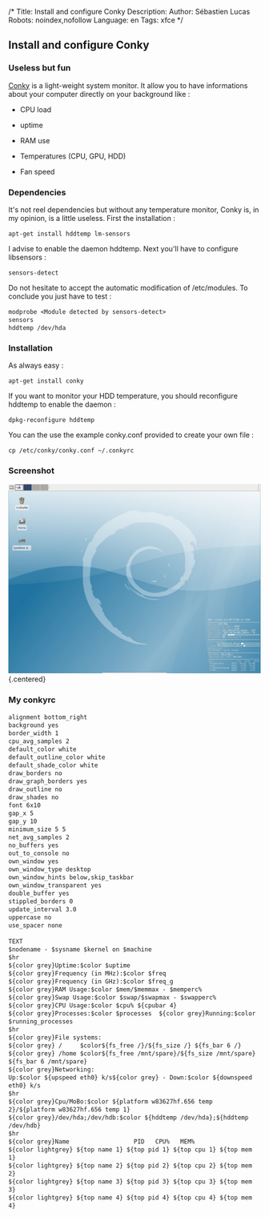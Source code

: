 /*
Title: Install and configure Conky
Description: 
Author: Sébastien Lucas
Robots: noindex,nofollow
Language: en
Tags: xfce
*/
## Install and configure Conky

### Useless but fun
[Conky](http://conky.sourceforge.net/) is a light-weight system monitor. It allow you to have informations about your computer directly on your background like :

*	CPU load

*	uptime

*	RAM use

*	Temperatures (CPU, GPU, HDD)

*	Fan speed
### Dependencies

It's not reel dependencies but without any temperature monitor, Conky is, in my opinion, is a little useless.
First the installation :

```
apt-get install hddtemp lm-sensors
```

I advise to enable the daemon hddtemp. Next you'll have to configure libsensors :

```
sensors-detect
```

Do not hesitate to accept the automatic modification of /etc/modules. To conclude you just have to test :

```
modprobe <Module detected by sensors-detect>
sensors
hddtemp /dev/hda
```

### Installation

As always easy :

```
apt-get install conky
```

If you want to monitor your HDD temperature, you should reconfigure hddtemp to enable the daemon :

```
dpkg-reconfigure hddtemp
```

You can the use the example conky.conf provided to create your own file :

```
cp /etc/conky/conky.conf ~/.conkyrc
```

### Screenshot

![Image](/fr/debian/fondecranxfceconky.jpg){.centered}
### My conkyrc

```-
alignment bottom_right
background yes
border_width 1
cpu_avg_samples 2
default_color white
default_outline_color white
default_shade_color white
draw_borders no
draw_graph_borders yes
draw_outline no
draw_shades no
font 6x10
gap_x 5
gap_y 10
minimum_size 5 5
net_avg_samples 2
no_buffers yes
out_to_console no
own_window yes
own_window_type desktop
own_window_hints below,skip_taskbar
own_window_transparent yes
double_buffer yes
stippled_borders 0
update_interval 3.0
uppercase no
use_spacer none

TEXT
$nodename - $sysname $kernel on $machine
$hr
${color grey}Uptime:$color $uptime
${color grey}Frequency (in MHz):$color $freq
${color grey}Frequency (in GHz):$color $freq_g
${color grey}RAM Usage:$color $mem/$memmax - $memperc%
${color grey}Swap Usage:$color $swap/$swapmax - $swapperc%
${color grey}CPU Usage:$color $cpu% ${cpubar 4}
${color grey}Processes:$color $processes  ${color grey}Running:$color $running_processes
$hr
${color grey}File systems:
${color grey} /     $color${fs_free /}/${fs_size /} ${fs_bar 6 /}
${color grey} /home $color${fs_free /mnt/spare}/${fs_size /mnt/spare} ${fs_bar 6 /mnt/spare}
${color grey}Networking:
Up:$color ${upspeed eth0} k/s${color grey} - Down:$color ${downspeed eth0} k/s
$hr
${color grey}Cpu/MoBo:$color ${platform w83627hf.656 temp 2}/${platform w83627hf.656 temp 1}
${color grey}/dev/hda;/dev/hdb:$color ${hddtemp /dev/hda};${hddtemp /dev/hdb}
$hr
${color grey}Name                  PID   CPU%   MEM%
${color lightgrey} ${top name 1} ${top pid 1} ${top cpu 1} ${top mem 1}
${color lightgrey} ${top name 2} ${top pid 2} ${top cpu 2} ${top mem 2}
${color lightgrey} ${top name 3} ${top pid 3} ${top cpu 3} ${top mem 3}
${color lightgrey} ${top name 4} ${top pid 4} ${top cpu 4} ${top mem 4}
```

